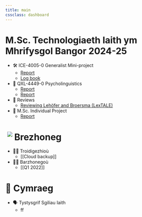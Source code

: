 ```yaml
---
title: main
cssclass: dashboard
---
```



# M.Sc. Technologiaeth Iaith ym Mhrifysgol Bangor 2024-25
- 🛠️ ICE-4005-0 Generalist Mini-project
	- [Report](<posts/report-mini-project>)
	- [Log book](./ice4005-log-book)
- 🧠 QXL-4449-0 Psycholinguistics
	- [Report](<posts/report-mini-project>)
	- [Report](<posts/report-mini-project>)
- 🧐 Reviews
	- [Reviewing Lehöfer and Broersma (LexTALE)](<posts/lextale>)
-  💼 M.Sc. Individual Project
	- [Report](<posts/report-mini-project>)


# <img src="https://em-content.zobj.net/source/openmoji/413/flag-for-bretagne-frbre_1f3f4-e0066-e0072-e0062-e0072-e0065-e007f.png" style="max-width: 28px; padding:0;margin: 0 6px;display: block; float:left;"/> Brezhoneg 
- 🧑‍🌾 Troidigezhioù
	- [[Cloud backup]]
-  👩‍🍳 Barzhonegoù
	- [[Q1 2022]]

# 🏴󠁧󠁢󠁷󠁬󠁳󠁿 Cymraeg
-  🗣️ Tystysgrif Sgiliau Iaith
	- ff

